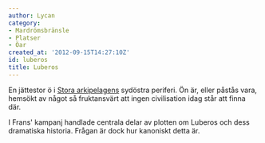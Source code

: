 ```yaml
---
author: Lycan
category:
- Mardrömsbränsle
- Platser
- Öar
created_at: '2012-09-15T14:27:10Z'
id: luberos
title: Luberos
---
```

En jättestor ö i [Stora arkipelagens] sydöstra periferi. Ön är, eller påstås vara, hemsökt av något så fruktansvärt att ingen civilisation idag står att finna där.

I Frans' kampanj handlade centrala delar av plotten om Luberos och dess dramatiska historia. Frågan är dock hur kanoniskt detta är.

  [Stora arkipelagens]: Stora_arkipelagen